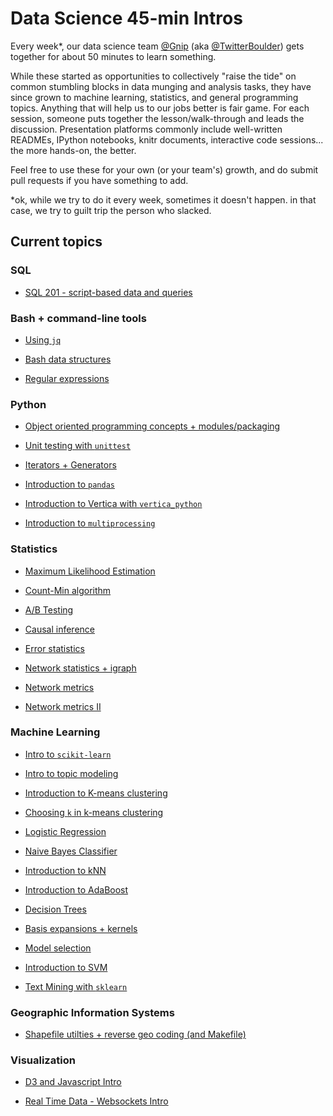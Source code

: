 # Data Science 45-min Intros

Every week\*, our data science team [@Gnip](https://twitter.com/gnip) (aka [@TwitterBoulder](https://twitter.com/twitterboulder)) gets together for about 50 minutes to learn something. 

While these started as opportunities to collectively "raise the tide" on common stumbling blocks in data munging and analysis tasks, they have since grown to machine learning, statistics, and general programming topics. Anything that will help us to our jobs better is fair game. 
For each session, someone puts together the lesson/walk-through and leads the discussion. Presentation platforms commonly include well-written READMEs, IPython notebooks, knitr documents, interactive code sessions... the more hands-on, the better.

Feel free to use these for your own (or your team's) growth, and do submit pull requests if you have something to add. 

\*ok, while we try to do it every week, sometimes it doesn't happen. in that case, we try to guilt trip the person who slacked.  


## Current topics

### SQL

- [SQL 201 - script-based data and queries](SQL-201)


### Bash + command-line tools

- [Using ``jq``](jq-102) 

- [Bash data structures](bash-201)

- [Regular expressions](regex-101)


### Python

- [Object oriented programming concepts + modules/packaging](python-oop-101)

- [Unit testing with ``unittest``](python-unittest-101)

- [Iterators + Generators](iterators-generators-201)

- [Introduction to ``pandas``](pandas-101)

- [Introduction to Vertica with ``vertica_python``](vertica-101)

- [Introduction to ``multiprocessing``](python_multiprocessing)


### Statistics

- [Maximum Likelihood Estimation](max-likelihood-doodle)

- [Count-Min algorithm](count-min)

- [A/B Testing](ab_testing)

- [Causal inference](causal_inference-101)

- [Error statistics](error_statistics-101)

- [Network statistics + igraph](network-igraph-101)

- [Network metrics](networks-201)

- [Network metrics II](networks-202)


### Machine Learning

- [Intro to ``scikit-learn``](sklearn-101)

- [Intro to topic modeling](topic-modeling-101)

- [Introduction to K-means clustering](k-means)

- [Choosing ``k`` in k-means clustering](choosing-k-in-kmeans)

- [Logistic Regression](logistic-regression-101)

- [Naive Bayes Classifier](naive-bayes-classifier-101)

- [Introduction to kNN](kNN-101)

- [Introduction to AdaBoost](adaboost-101)

- [Decision Trees](decision-trees-101)

- [Basis expansions + kernels](ml-basis-expansion-101)

- [Model selection](model-selection-101)

- [Introduction to SVM](support-vector-machines-101)

- [Text Mining with ``sklearn``](text-mining-with-sklearn-101)


### Geographic Information Systems

- [Shapefile utilties + reverse geo coding (and Makefile)](gis_tools)


### Visualization

- [D3 and Javascript Intro](d3-101)

- [Real Time Data - Websockets Intro](websockets-101)


